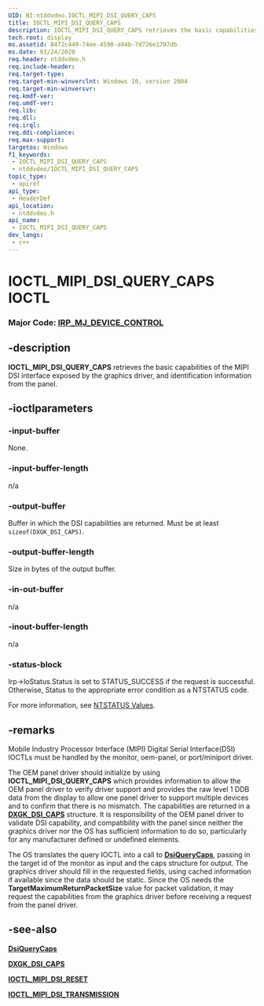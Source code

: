 ```yaml
---
UID: NI:ntddvdeo.IOCTL_MIPI_DSI_QUERY_CAPS
title: IOCTL_MIPI_DSI_QUERY_CAPS
description: IOCTL_MIPI_DSI_QUERY_CAPS retrieves the basic capabilities of the MIPI DSI interface exposed by the graphics driver, and identification information from the panel.
tech.root: display
ms.assetid: 8472c449-74ee-4590-a94b-7d726e1707db
ms.date: 03/24/2020
req.header: ntddvdeo.h
req.include-header: 
req.target-type: 
req.target-min-winverclnt: Windows 10, version 2004
req.target-min-winversvr: 
req.kmdf-ver: 
req.umdf-ver: 
req.lib: 
req.dll: 
req.irql: 
req.ddi-compliance: 
req.max-support: 
targetos: Windows
f1_keywords:
 - IOCTL_MIPI_DSI_QUERY_CAPS
 - ntddvdeo/IOCTL_MIPI_DSI_QUERY_CAPS
topic_type:
 - apiref
api_type:
 - HeaderDef
api_location:
 - ntddvdeo.h
api_name:
 - IOCTL_MIPI_DSI_QUERY_CAPS
dev_langs:
 - c++
---
```


# IOCTL_MIPI_DSI_QUERY_CAPS IOCTL

### Major Code:  [IRP_MJ_DEVICE_CONTROL](/windows-hardware/drivers/kernel/irp-mj-device-control)

## -description

**IOCTL_MIPI_DSI_QUERY_CAPS** retrieves the basic capabilities of the MIPI DSI interface exposed by the graphics driver, and identification information from the panel.

## -ioctlparameters

### -input-buffer

None.

### -input-buffer-length

n/a

### -output-buffer

Buffer in which the DSI capabilities are returned. Must be at least ```sizeof(DXGK_DSI_CAPS)```.

### -output-buffer-length

Size in bytes of the output buffer.

### -in-out-buffer

n/a

### -inout-buffer-length

n/a

### -status-block

Irp->IoStatus.Status is set to STATUS_SUCCESS if the request is successful.
Otherwise, Status to the appropriate error condition as a NTSTATUS code.

For more information, see [NTSTATUS Values](/windows-hardware/drivers/kernel/ntstatus-values).

## -remarks

Mobile Industry Processor Interface (MIPI) Digital Serial Interface(DSI) IOCTLs must be handled by the monitor, oem-panel, or port/miniport driver.

The OEM panel driver should initialize by using **IOCTL_MIPI_DSI_QUERY_CAPS** which provides information to allow the OEM panel driver to verify driver support and provides the raw level 1 DDB data from the display to allow one panel driver to support multiple devices and to confirm that there is no mismatch. The capabilities are returned in a [**DXGK_DSI_CAPS**](../dispmprt/ns-dispmprt-dxgk_dsi_caps.md) structure. It is responsibility of the OEM panel driver to validate DSI capability, and compatibility with the panel since neither the graphics driver nor the OS has sufficient information to do so, particularly for any manufacturer defined or undefined elements.

The OS translates the query IOCTL into a call to [**DsiQueryCaps**](../dispmprt/nc-dispmprt-dxgkddi_dsicaps.md), passing in the target id of the monitor as input and the caps structure for output. The graphics driver should fill in the requested fields, using cached information if available since the data should be static. Since the OS needs the **TargetMaximumReturnPacketSize** value for packet validation, it may request the capabilities from the graphics driver before receiving a request from the panel driver.

## -see-also

[**DsiQueryCaps**](../dispmprt/nc-dispmprt-dxgkddi_dsicaps.md)

[**DXGK_DSI_CAPS**](../dispmprt/ns-dispmprt-dxgk_dsi_caps.md)

[**IOCTL_MIPI_DSI_RESET**](ni-ntddvdeo-ioctl_mipi_dsi_reset.md)

[**IOCTL_MIPI_DSI_TRANSMISSION**](ni-ntddvdeo-ioctl_mipi_dsi_transmission.md)
